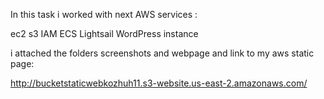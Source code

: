 
In this task i worked with next AWS services :

ec2
s3
IAM
ECS
Lightsail
WordPress instance

i attached the folders screenshots and webpage
and link to my aws static page:

http://bucketstaticwebkozhuh11.s3-website.us-east-2.amazonaws.com/
